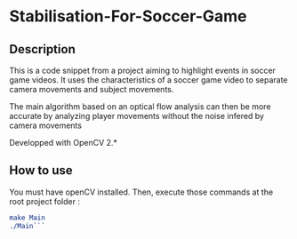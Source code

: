 # Stabilisation-For-Soccer-Game

## Description
This is a code snippet from a project aiming to highlight events in soccer game videos.
It uses the characteristics of a soccer game video to separate camera movements and subject movements.

The main algorithm based on an optical flow analysis can then be more accurate by analyzing player movements without the noise infered by camera movements

Developped with OpenCV 2.*

## How to use

You must have openCV installed. Then, execute those commands at the root project folder :
```cmake .
make Main
./Main```
